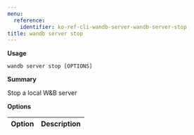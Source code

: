 ```yaml
---
menu:
  reference:
    identifier: ko-ref-cli-wandb-server-wandb-server-stop
title: wandb server stop
---
```


**Usage**

`wandb server stop [OPTIONS]`

**Summary**

Stop a local W&B server


**Options**

| **Option** | **Description** |
| :--- | :--- |